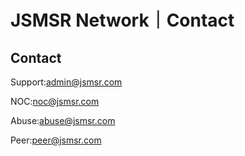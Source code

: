 # JSMSR Network｜Contact 

## Contact 
Support:[admin@jsmsr.com](mailto:support@jsmsr.com)

NOC:[noc@jsmsr.com](mailto:noc@jsmsr.com)

Abuse:[abuse@jsmsr.com](mailto:abuse@jsmsr.com)

Peer:[peer@jsmsr.com](mailto:peer@jsmsr.com)